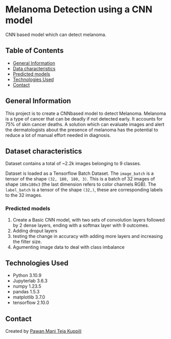 # Melanoma Detection using a CNN model

CNN based model which can detect melanoma. 

## Table of Contents

- [General Information](#general-information)
- [Data characteristics](#dataset-characteristics)
- [Predicted models](#predicted-models)
- [Technologies Used](#technologies-used)
- [Contact](#contact)

## General Information

This project is to create a CNNbased model to detect Melanoma. Melanoma is a type of cancer that can be deadly if not detected early. It accounts for 75% of skin cancer deaths. A solution which can evaluate images and alert the dermatologists about the presence of melanoma has the potential to reduce a lot of manual effort needed in diagnosis.


## Dataset characteristics

Dataset contains a total of ~2.2k images belonging to 9 classes.

Dataset is loaded as a Tensorflow Batch Dataset. The `image_batch` is a tensor of the shape `(32, 180, 180, 3)`. This is a batch of 32 images of shape `180x180x3` (the last dimension refers to color channels RGB). The `label_batch` is a tensor of the shape `(32,)`, these are corresponding labels to the 32 images.


### Predicted models 

1. Create a Basic CNN model, with two sets of convolution layers followed by 2 dense layers, ending with a softmax layer with 9 outcomes. 
2. Adding droput layers
3. testing the change in accuracy with adding more layers and increasing the filter size.
4. Agumenting image data to deal with class imbalance


## Technologies Used

- Python 3.10.9
- Jupyterlab 3.6.3
- numpy 1.23.5
- pandas 1.5.3
- matplotlib 3.7.0
- tensorflow 2.10.0

<!-- As the libraries versions keep on changing, it is recommended to mention the version of library used in this project -->


## Contact

Created by [Pawan Mani Teja Kuppili](https://github.com/maniteja6799)